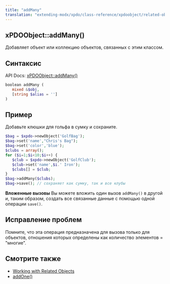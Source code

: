 ```yaml
---
title: "addMany"
translation: "extending-modx/xpdo/class-reference/xpdoobject/related-object-accessors/addmany"
---
```


## xPDOObject::addMany()

Добавляет объект или коллекцию объектов, связанных с этим классом.

## Синтаксис

API Docs: [xPDOObject::addMany()](<http://api.modx.com/revolution/2.2/db_core_xpdo_om_xpdoobject.class.html#%5CxPDOObject::addMany()>)

```php
boolean addMany (
   mixed &$obj,
   [string $alias = '']
)
```

## Пример

Добавьте клюшки для гольфа в сумку и сохраните.

```php
$bag = $xpdo->newObject('GolfBag');
$bag->set('name',"Chris's Bag");
$bag->set('color','blue');
$clubs = array();
for ($i=1;$i<10;$i++) {
   $club = $xpdo->newObject('GolfClub');
   $club->set('name',$i.' Iron');
   $clubs[] = $club;
}
$bag->addMany($clubs);
$bag->save(); // сохраняет как сумку, так и все клубы
```

**Вложенные вызовы** Вы можете вложить один вызов `addMany()` в другой и, таким образом, создать все связанные данные с помощью одной операции `save()`.

## Исправление проблем

Помните, что эта операция предназначена для вызова только для объектов, отношения которых определены как количество элементов = "многие".

## Смотрите также

-   [Working with Related Objects](extending-modx/xpdo/retrieving-objects/related-objects "Working with Related Objects")
-   [addOne()](extending-modx/xpdo/class-reference/xpdoobject/related-object-accessors/addone)
